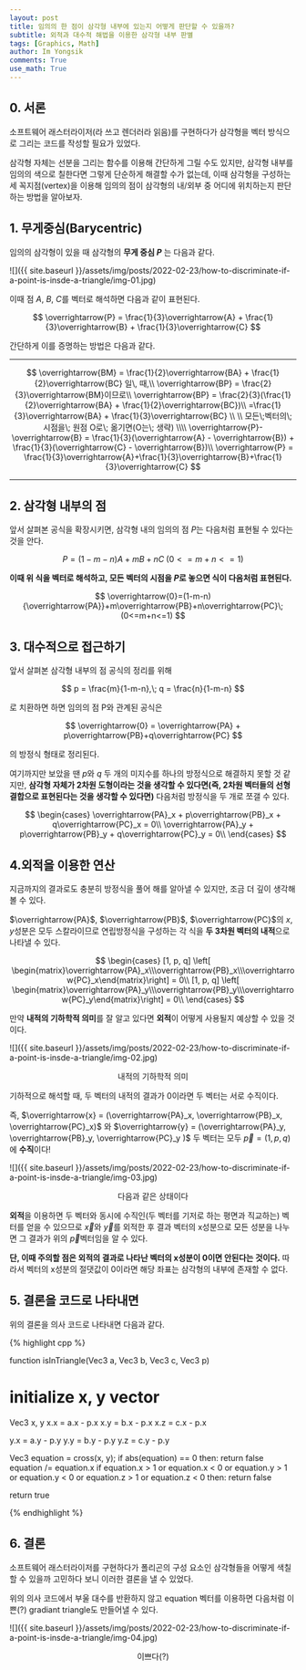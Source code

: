 ```yaml
---
layout: post
title: 임의의 한 점이 삼각형 내부에 있는지 어떻게 판단할 수 있을까?
subtitle: 외적과 대수적 해법을 이용한 삼각형 내부 판별
tags: [Graphics, Math]
author: Im Yongsik
comments: True
use_math: True
---
```


## 0. 서론

소프트웨어 래스터라이저(라 쓰고 렌더러라 읽음)를 구현하다가 삼각형을 벡터 방식으로 그리는 코드를 작성할 필요가 있었다.

삼각형 자체는 선분을 그리는 함수를 이용해 간단하게 그릴 수도 있지만, 삼각형 내부를 임의의 색으로 칠한다면 그렇게 단순하게 해결할 수가 없는데, 이때 삼각형을 구성하는 세 꼭지점(vertex)을 이용해 임의의 점이 삼각형의 내/외부 중 어디에 위치하는지 판단하는 방법을 알아보자.

## 1. 무게중심(Barycentric)

임의의 삼각형이 있을 때 삼각형의 **무게 중심 $P$** 는 다음과 같다.

![]({{ site.baseurl }}/assets/img/posts/2022-02-23/how-to-discriminate-if-a-point-is-insde-a-triangle/img-01.jpg)

이때 점 $A$, $B$, $C$를 벡터로 해석하면 다음과 같이 표현된다.


$$
\overrightarrow{P} = 
\frac{1}{3}\overrightarrow{A} + \frac{1}{3}\overrightarrow{B} + 
\frac{1}{3}\overrightarrow{C}
$$


간단하게 이를 증명하는 방법은 다음과 같다. 

---

$$
\overrightarrow{BM} = \frac{1}{2}\overrightarrow{BA} + \frac{1}{2}\overrightarrow{BC} 일\, 때,\\
\overrightarrow{BP} = \frac{2}{3}\overrightarrow{BM}이므로\\
\overrightarrow{BP} = \frac{2}{3}(\frac{1}{2}\overrightarrow{BA} + \frac{1}{2}\overrightarrow{BC})\\
=\frac{1}{3}\overrightarrow{BA} + \frac{1}{3}\overrightarrow{BC}
\\
\\
모든\;벡터의\; 시점을\; 원점 O로\; 옮기면(O는\; 생략)
\\\\
\overrightarrow{P}-\overrightarrow{B} = \frac{1}{3}(\overrightarrow{A} - \overrightarrow{B}) + \frac{1}{3}(\overrightarrow{C} - \overrightarrow{B})\\
\overrightarrow{P} = \frac{1}{3}\overrightarrow{A}+\frac{1}{3}\overrightarrow{B}+\frac{1}{3}\overrightarrow{C}
$$

---



## 2. 삼각형 내부의 점

앞서 살펴본 공식을 확장시키면, 삼각형 내의 임의의 점 $P$는 다음처럼 표현될 수 있다는 것을 안다.


$$
P = (1-m-n)A + mB + nC\; (0 <= m+n<=1)
$$


**이때 위 식을 벡터로 해석하고, 모든 벡터의 시점을 $P$로 놓으면 식이 다음처럼 표현된다.** 


$$
\overrightarrow{0}=(1-m-n){\overrightarrow{PA}}+m\overrightarrow{PB}+n\overrightarrow{PC}\; (0<=m+n<=1)
$$


## 3. 대수적으로 접근하기

앞서 살펴본 삼각형 내부의 점 공식의 정리를 위해 


$$
p = \frac{m}{1-m-n},\; q = \frac{n}{1-m-n}
$$


로 치환하면 하면 임의의 점 P와 관계된 공식은 


$$
\overrightarrow{0} = \overrightarrow{PA} + p\overrightarrow{PB}+q\overrightarrow{PC}
$$


의 방정식 형태로 정리된다.

여기까지만 보았을 땐 $p$와 $q$ 두 개의 미지수를 하나의 방정식으로 해결하지 못할 것 같지만, **삼각형 자체가 2차원 도형이라는 것을 생각할 수 있다면(즉, 2차원 벡터들의 선형 결합으로 표현된다는 것을 생각할 수 있다면)** 다음처럼 방정식을 두 개로 쪼갤 수 있다.


$$
\begin{cases}
\overrightarrow{PA}_x + p\overrightarrow{PB}_x + q\overrightarrow{PC}_x = 0\\
\overrightarrow{PA}_y + p\overrightarrow{PB}_y + q\overrightarrow{PC}_y = 0\\
\end{cases}
$$

## 4.외적을 이용한 연산

지금까지의 결과로도 충분히 방정식을 풀어 해를 알아낼 수 있지만, 조금 더 깊이 생각해볼 수 있다.

$\overrightarrow{PA}$, $\overrightarrow{PB}$, $\overrightarrow{PC}$의 $x$, $y$성분은 모두 스칼라이므로 연립방정식을 구성하는 각 식을 **두 3차원 벡터의 내적**으로 나타낼 수 있다.


$$
\begin{cases}
[1, p, q] \left[ \begin{matrix}\overrightarrow{PA}_x\\\overrightarrow{PB}_x\\\overrightarrow{PC}_x\end{matrix}\right] = 0\\
[1, p, q] \left[ \begin{matrix}\overrightarrow{PA}_y\\\overrightarrow{PB}_y\\\overrightarrow{PC}_y\end{matrix}\right] = 0\\
\end{cases}
$$


만약 **내적의 기하학적 의미**를 잘 알고 있다면 **외적**이 어떻게 사용될지 예상할 수 있을 것이다.

![]({{ site.baseurl }}/assets/img/posts/2022-02-23/how-to-discriminate-if-a-point-is-insde-a-triangle/img-02.jpg)

<center>내적의 기하학적 의미</center>

기하적으로 해석할 때, 두 벡터의 내적의 결과가 0이라면 두 벡터는 서로 수직이다.

즉, $\overrightarrow{x} = (\overrightarrow{PA}_x, \overrightarrow{PB}_x, \overrightarrow{PC}_x)$ 와 $\overrightarrow{y} = (\overrightarrow{PA}_y, \overrightarrow{PB}_y, \overrightarrow{PC}_y )$ 두 벡터는 모두 $\overrightarrow{p} = (1, p, q)$에 **수직**이다!

![]({{ site.baseurl }}/assets/img/posts/2022-02-23/how-to-discriminate-if-a-point-is-insde-a-triangle/img-03.jpg)



<center>다음과 같은 상태이다</center>

**외적**을 이용하면 두 벡터와 동시에 수직인(두 벡터를 기저로 하는 평면과 직교하는) 벡터를 얻을 수 있으므로 $\overrightarrow{x}$와 $\overrightarrow{y}$를 외적한 후 결과 벡터의 x성분으로 모든 성분을 나누면 그 결과가 위의 $\overrightarrow{p}$벡터임을 알 수 있다.

**단, 이때 주의할 점은 외적의 결과로 나타난 벡터의 x성분이 0이면 안된다는 것이다.** 따라서 벡터의 x성분의 절댓값이 0이라면 해당 좌표는 삼각형의 내부에 존재할 수 없다.

## 5. 결론을 코드로 나타내면

위의 결론을 의사 코드로 나타내면 다음과 같다.

{% highlight cpp %}

function isInTriangle(Vec3 a, Vec3 b, Vec3 c, Vec3 p)
# initialize x, y vector
Vec3 x, y
x.x = a.x - p.x
x.y = b.x - p.x
x.z = c.x - p.x

y.x = a.y - p.y
y.y = b.y - p.y
y.z = c.y - p.y

Vec3 equation = cross(x, y);
if abs(equation) == 0 then:
	return false
equation /= equation.x
if equation.x > 1 or equation.x < 0 
	or equation.y > 1 or equation.y < 0 
	or equation.z > 1 or equation.z < 0 then:
	return false

return true

{% endhighlight %}

## 6. 결론

소프트웨어 래스터라이저를 구현하다가 폴리곤의 구성 요소인 삼각형들을 어떻게 색칠할 수 있을까 고민하다 보니 이러한 결론을 낼 수 있었다.

위의 의사 코드에서 부울 대수를 반환하지 않고 equation 벡터를 이용하면 다음처럼 이쁜(?) gradiant triangle도 만들어낼 수 있다.



![]({{ site.baseurl }}/assets/img/posts/2022-02-23/how-to-discriminate-if-a-point-is-insde-a-triangle/img-04.jpg)

<center>이쁘다(?)</center>